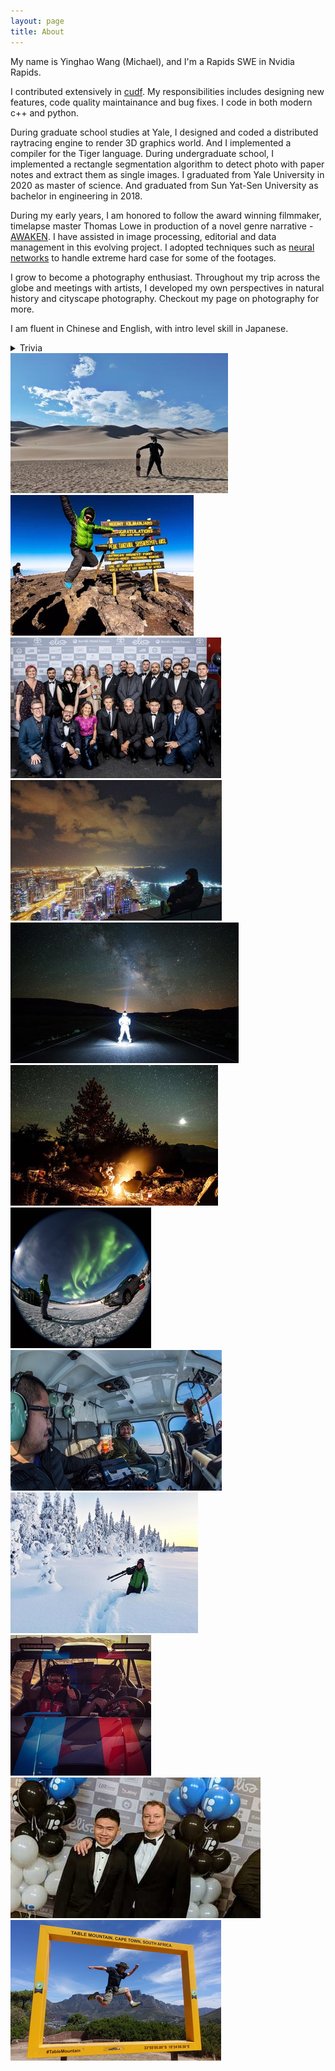 ```yaml
---
layout: page
title: About
---
```


My name is Yinghao Wang (Michael), and I'm a Rapids SWE in Nvidia Rapids.

I contributed extensively in [cudf](https://github.com/rapidsai/cudf). My responsibilities
includes designing new features, code quality maintainance and bug fixes. I code in both
modern c++ and python.

During graduate school studies at Yale, I designed and coded a distributed raytracing
engine to render 3D graphics world. And I implemented a compiler for the Tiger language.
During undergraduate school, I implemented a rectangle segmentation algorithm to detect
photo with paper notes and extract them as single images.
I graduated from Yale University in 2020 as master of science. And graduated from
Sun Yat-Sen University as bachelor in engineering in 2018.

During my early years, I am honored to follow the award winning filmmaker, timelapse master
Thomas Lowe in production of a novel genre narrative - [AWAKEN](https://itunes.apple.com/us/movie/awaken/id1560184681).
I have assisted in image processing, editorial and data management in this evolving project. I adopted techniques such
as [neural networks](https://github.com/isVoid/DenoiseNet) to handle extreme hard case for some of the footages.

I grow to become a photography enthusiast. Throughout my trip across the globe and
meetings with artists, I developed my own perspectives in natural history and cityscape
photography. Checkout my page on photography for more.

I am fluent in Chinese and English, with intro level skill in Japanese.

<details>
<summary>Trivia</summary>

  <ul>
  <li> I am fond of outdoor activities. Hiking and camping are one of them. I also jog on a regular basis. </li>
  <li> To the far contrary, I also like nerdy stuff. Embedded system developments and nostalgic movies/anime etc. </li>
  </ul>
</details>

<script src="//code.jquery.com/jquery-3.3.1.min.js"></script>

<link rel="stylesheet" href="https://cdn.jsdelivr.net/gh/fancyapps/fancybox@3.5.7/dist/jquery.fancybox.min.css" />
<script src="https://cdn.jsdelivr.net/gh/fancyapps/fancybox@3.5.7/dist/jquery.fancybox.min.js"></script>

<div id="aboutrow" class="wrapper">
  <div class="column">
    <a data-fancybox="myself" href="/photos/myself/grand_sand_dune.jpg" data-caption="The grand sand dune NP, CO">
        <img src="/photos/myself/thumb/thumb_grand_sand_dune.jpg">
      </a>
  </div>
  <div class="column">
    <a data-fancybox="myself" href="/photos/myself/Kili.jpg" data-caption="Kilimanjaro peak">
        <img src="/photos/myself/thumb/thumb_Kili.jpg">
      </a>
  </div>
  <div class="column">
    <a data-fancybox="myself" href="/photos/myself/bn2.jpg" data-caption="AWAKEN crew, Estonia">
        <img src="/photos/myself/thumb/thumb_bn2.jpg">
      </a>
  </div>
  <div class="column">
    <a data-fancybox="myself" href="/photos/myself/dubai.jpg" data-caption="Index Tower, Dubai">
        <img src="/photos/myself/thumb/thumb_dubai.jpg">
      </a>
  </div>
  <div class="column">
    <a data-fancybox="myself" href="/photos/myself/mojaveme.jpg" data-caption="Mojave desert, CA">
        <img src="/photos/myself/thumb/thumb_mojaveme.jpg">
      </a>
  </div>
  <div class="column">
    <a data-fancybox="myself" href="/photos/myself/monocrater.jpg" data-caption="Mono Lake, CA">
        <img src="/photos/myself/thumb/thumb_monocrater.jpg">
      </a>
  </div>
  <div class="column">
    <a data-fancybox="myself" href="/photos/myself/sweden1.jpg" data-caption="Abisko, Sweden">
        <img src="/photos/myself/thumb/thumb_sweden1.jpg">
      </a>
  </div>
  <div class="column">
    <a data-fancybox="myself" href="/photos/myself/sweden2.jpg" data-caption="Kiruna, Sweden">
        <img src="/photos/myself/thumb/thumb_sweden2.jpg">
      </a>
  </div>
  <div class="column">
    <a data-fancybox="myself" href="/photos/myself/sweden3.jpg" data-caption="Kiruna, Sweden">
        <img src="/photos/myself/thumb/thumb_sweden3.jpg">
      </a>
  </div>
  <div class="column">
    <a data-fancybox="myself" href="/photos/myself/sandbuggies.jpg" data-caption="Abu Dhabi, UAE">
        <img src="/photos/myself/thumb/thumb_sandbuggies.jpg">
      </a>
  </div>
  <div class="column">
    <a data-fancybox="myself" href="/photos/myself/bn1.jpg" data-caption="Tom and I, Estonia">
        <img src="/photos/myself/thumb/thumb_bn1.jpg">
      </a>
  </div>
  <div class="column">
    <a data-fancybox="myself" href="/photos/myself/tablemountain.jpg" data-caption="Cape Town, RSA">
        <img src="/photos/myself/thumb/thumb_tablemountain.jpg">
      </a>
  </div>
</div>

